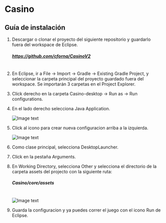 # Casino
## Guía de instalación

1) Descargar o clonar el proyecto del siguiente repositorio y guardarlo fuera del workspace de Eclipse.
   ##### https://github.com/cforna/CasinoV2 
#
2) En Eclipse, ir a File -> Import -> Gradle -> Existing Gradle Project, y seleccionar la carpeta principal del proyecto guardado fuera del workspace. Se importarán 3 carpetas en el Project Explorer.

3) Click derecho en la carpeta Casino-desktop -> Run as -> Run configurations.

4) En el lado derecho selecciona Java Application.

    ![Image text](https://libgdx.com/assets/images/dev/eclipse/3.png)
   
5) Click al icono para crear nueva configuracion arriba a la izquierda. 

    ![Image text](https://libgdx.com/assets/images/dev/eclipse/0.png)
    
6) Como clase principal, selecciona DesktopLauncher.

7) Click en la pestaña Arguments.

8) En Working Directory, selecciona Other y selecciona el directorio de la carpeta assets del projecto con la siguiente ruta: 
    ##### Casino/core/assets
    #
    ![Image text](https://libgdx.com/assets/images/dev/eclipse/1.png)
    
9) Guarda la configuracion y ya puedes correr el juego con el icono Run de Eclipse.